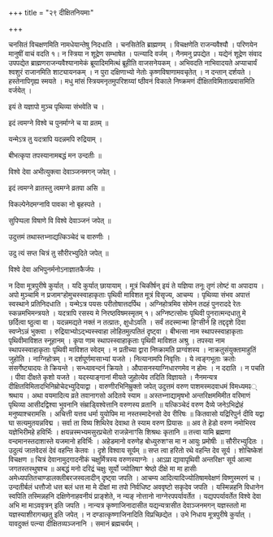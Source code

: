 +++
title = "२९ दीक्षितनियमाः"

+++

चनसितं विचक्षणमिति नामधेयान्तेषु निदधाति । चनसितेति ब्राह्मणम् । विचक्षणेति राजन्यवैश्यौ । परिणयेन मानुषीं वाचं वदति १। न स्त्रिया न शूद्रेण सम्भाषेत । पत्न्यादि वर्जम् । नैनमनु प्रपद्येत । यद्येनं शूद्रेण संवाद उपपद्येत ब्राह्मणराजन्यवैश्यानामेकं ब्रूयादिममित्थं ब्रूहीति वाजसनेयकम् । अभिवदति नाभिवादयते अप्याचार्यं श्वशुरं राजानमिति शाट्यायनकम् । न पुरा दक्षिणाभ्यो नेतोः कृष्णविषाणामवचृतेत् । न दन्तान् दर्शयते । हस्तेनापिगृह्य स्मयते । मधु मांसं स्त्रियमनृतमुपरिशय्यां ष्ठीवनं विकाले निष्क्रमणं दीक्षितविमितात्प्रवासमिति वर्जयेत् ।

इयं ते यज्ञापो मुञ्च पृथिव्या संभवेति च ।

इदं त्वमग्ने विश्वे च पुनर्माग्ने च या व्रतम् ॥

यन्मेऽत्र तु यदत्रापि यदन्नमपि रुद्रियाम् ।

बीभत्कृपा तपस्यानामबद्धं मन उन्दतीः ॥

विश्वे देवा अभीत्युक्त्वा देवाञ्जनमगन् जपेत् ।

इदं त्वमग्ने व्रातस्तु त्वमग्ने व्रतपा असि ॥

विकल्पेनेदमग्नावि पावका नो बृहस्पते ।

सुपिप्पला विषाणे वि विश्वे देवाञ्जनं जपेत् ॥

उदुत्तमं तथास्तभ्नाद्यत्किञ्चेदं च वारुणीः ।

उदु त्यं सप्त चित्रं तु सौरीरभ्युदिते जपेत् ॥

विश्वे देवा अभिपुनर्मनोऽनाज्ञातकैर्जपः ।

न दिवा मूत्रपुरीषे कुर्यात् । यदि कुर्यात् छायायाम् । मूत्रं चिकीर्षन् इयं ते यज्ञिया तनूः तृणं लोष्टं वा अपादाय । अपो मुञ्चामि न प्रजामꣳहोमुचस्स्वाहाकृताः पृथिवी माविशत मूत्रं विसृज्य, आचम्य । पृथिव्या संभव अपात्तं स्वस्थाने प्रतिनिदधाति । यन्मेऽत्र पयसः परीतोषात्तदर्पिथ । अग्निहोत्रमिव सोमेन तदहं पुनराददे रेतः स्कन्नमभिमन्त्रयते । यदत्रापि रसस्य मे निरष्ठविषमस्मृतम् १। अग्निष्टत्सोमः पृथिवी पुनरात्मन्दधातु मे छर्दित्वा ष्ठुत्वा वा । यदन्नमद्यते नक्तं न तत्प्रातः, क्षुधोऽवति । सर्वं तदस्मान्मा हिꣳसीर्न हि तद्ददृशे दिवा स्वप्नेऽन्नं भुक्त्वा । रुद्रियाभ्योऽद्भ्यस्स्वाहा लोहितमुत्पतितं दृष्ट्वा । बीभत्सा नाम स्थापस्स्वाहाकृताः पृथिवीमाविशत स्नूहानम् । कृपा णाम स्थापस्स्वाहाकृताः पृथिवी माविशत अश्रु । तपस्या नाम स्थापस्स्वाहाकृताः पृथिवी माविशत स्वेदम् । न प्रतीच्या द्वारा निष्क्रामति प्राग्वंशस्य । नाक्रतुसंयुक्तामाहुतिं जुहोति । नाग्निहोत्रम् । न दर्शपूर्णमासाभ्यां यजते । नित्यानामपि निवृत्तिः । ये त्वङ्गभूताः क्रतोः संसर्गेष्ट्यादयः ते क्रियन्ते । सन्ध्यावन्दनं क्रियते । औपासनस्याग्निधारणमेव न होमः । न ददाति । न पचति । पीवा दीक्षते कृशो यजते । यदस्याङ्गानां मीयते जुहोत्येव तदिति विज्ञायते । नैनमन्यत्र दीक्षितविमितादभिनिम्रोचेदभ्युदियाद्वा । वारुणीरभिनिम्रुक्तो जपेत् उदुत्तमं वरुण पाशमस्मदवाधमं विमध्यमꣴ् श्रथाय । अथा वयमादित्य व्रते तवानागसो अदितये स्याम ॥ अस्तभ्नाद्यामृषभो अन्तरिक्षममिमीत वरिमाणं पृथिव्या आसीदद्विश्वा भुवनानि संम्राड्विश्वेत्तानि वरुणस्य व्रतानि ॥ यत्किञ्चेदं वरुण दैव्ये जनेऽभिद्रोहं मनुष्याश्चरामसि । अचित्ती यत्तव धर्मा युयोपिम मा नस्तस्मादेनसो देव रीरिषः ॥ कितवासो यद्रिरिपुर्न दीवि यद्वा घा सत्यमुतयन्नविद्म । सर्वा ता विष्य शिथिरेव देवाथा ते स्याम वरुण प्रियासः ॥ अव ते हेडो वरुण नमोभिरव यज्ञेभिरीमहे हविर्भिः । क्षयन्नस्मभ्यमसुरप्रचेतो राजन्नेनाꣳसि शिश्रथः कृतानि ॥ तत्त्वा यामि ब्रह्मणा वन्दमानस्तदाशास्ते यजमानो हविर्भिः । अहेडमानो वरुणेह बोध्युरुशꣳस मा न आयुः प्रमोषीः ॥ सौरीरभ्युदितः । उदुत्यं जातवेदसं देवं वहन्ति केतवः । दृशे विश्वाय सूर्यम् ॥ सप्त त्वा हरितो रथे वहन्ति देव सूर्य । शोचिष्केशं विचक्षण ॥ चित्रं देवानामुदगादनीकं चक्षुर्मित्रस्य वरुणस्याग्नेः । आऽप्रा द्यावापृथिवी अन्तरिक्षꣳ सूर्य आत्मा जगतस्तस्थुषश्च ॥ अबद्धं मनो दरिद्रं चक्षुः सूर्यो ज्योतिषाꣳ श्रेष्ठो दीक्षे मा मा हासीः अमेध्यपतितचाण्डालक्लीबरजस्वलादीन् दृष्ट्वा जपति । आचम्य आदित्यादिज्योतिषामवेक्षणं विष्णुस्मरणं च । उन्दतीर्बलं धत्तौजो धत्त बलं धत्त मा मे दीक्षां मा तपो निर्वधिष्ट अववृष्टो सकृदेव जपति । यस्मिन्नहनि विधानेन स्वपिति तस्मिन्नहनि दक्षिणेनाहवनीयं प्राङ्शेते, न न्यङ् नोत्तानो नाग्नेरपपर्यावर्तेत । यद्यपपर्यावर्तेत विश्वे देवा अभि मा माऽववृत्रन् इति जपति । नान्यत्र कृष्णाजिनादासीत यद्यन्यत्रासीत देवाञ्जनमगन् यज्ञस्ततो मा यज्ञस्याशीरागच्छतु इति जपेत् । न दण्डात्कृष्णाजिनादिति विप्रच्छिद्येत । उभे निधाय मूत्रपुरीषे कुर्यात् । यावदुक्तं पत्न्या दीक्षितव्यञ्जनानि । समानं ब्रह्मचर्यम् ।
